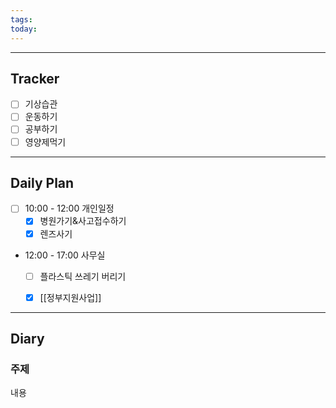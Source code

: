 ```yaml
---
tags: 
today:
---
```

---
## Tracker

- [ ] 기상습관
- [ ] 운동하기
- [ ] 공부하기
- [ ] 영양제먹기

---
## Daily Plan

- [ ] 10:00 - 12:00 개인일정
	- [x] 병원가기&사고접수하기
	- [x] 렌즈사기

- 12:00 - 17:00 사무실
	- [ ] 플라스틱 쓰레기 버리기
	- [x] [[정부지원사업]]


---
## Diary

### 주제
내용
